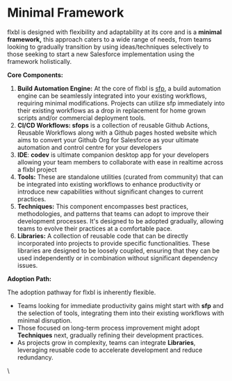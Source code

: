 # Minimal Framework

flxbl is designed with flexibility and adaptability at its core and is a **minimal framework,** this approach caters to a wide range of needs, from teams looking to gradually transition by using ideas/techniques selectively to those seeking to start a new Salesforce implementation using the framework holistically.

**Core Components:**

1. **Build Automation Engine:** At the core of flxbl is [sfp](https://docs.flxbl.io/sfp), a build automation engine can be seamlessly integrated into your existing workflows, requiring minimal modifications. Projects can utilize sfp immediately into their existing workflows as a drop in replacement for home grown scripts and/or commercial deployment tools.
2. **CI/CD Workflows: sfops** is a collection of reusable Github Actions, Reusable Workflows along with a Github pages hosted website which aims to convert your Github Org  for Salesforce as your ultimate automation and control centre for your developers &#x20;
3. **IDE**:  **codev** is ultimate companion desktop app for your developers  allowing your team members to collaborate with ease in realtime across a flxbl project
4. **Tools:** These are standalone utilities (curated from community)  that can be integrated into existing workflows to enhance productivity or introduce new capabilities without significant changes to current practices.
5. **Techniques:** This component encompasses best practices, methodologies, and patterns that teams can adopt to improve their development processes. It's designed to be adopted gradually, allowing teams to evolve their practices at a comfortable pace.
6. **Libraries:** A collection of reusable code that can be directly incorporated into projects to provide specific functionalities. These libraries are designed to be loosely coupled, ensuring that they can be used independently or in combination without significant dependency issues.

**Adoption Path:**

The adoption pathway for flxbl is inherently flexible.

* Teams looking for immediate productivity gains might start with **sfp** and the selection of tools, integrating them into their existing workflows with minimal disruption.
* Those focused on long-term process improvement might adopt **Techniques** next, gradually refining their development practices.
* As projects grow in complexity, teams can integrate **Libraries**, leveraging reusable code to accelerate development and reduce redundancy.

\
